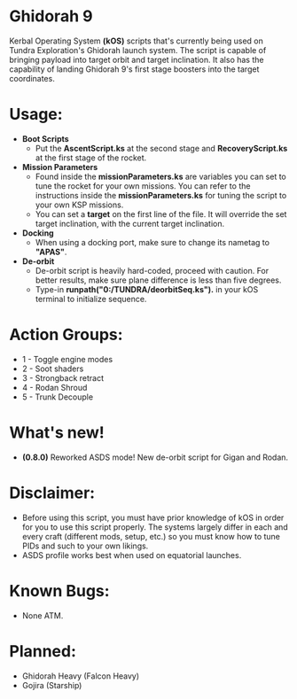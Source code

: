  # Ghidorah 9
 Kerbal Operating System **(kOS)** scripts that's currently being used on 
 Tundra Exploration's Ghidorah launch system. The script is capable of bringing payload
 into target orbit and target inclination. It also has the capability of
 landing Ghidorah 9's first stage boosters into the target coordinates.

 # Usage:
 - **Boot Scripts**
	- Put the **AscentScript.ks** at the second stage and **RecoveryScript.ks** at the
	first stage of the rocket.
 - **Mission Parameters**
	- Found inside the **missionParameters.ks** are variables you can set to tune
	the rocket for your own missions. You can refer to the instructions inside the **missionParameters.ks** for tuning the script to your own KSP missions.
    - You can set a **target** on the first line of the file. It will override the set target inclination, with the current target inclination.
 - **Docking**
	- When using a docking port, make sure to change its nametag to **"APAS"**.
 - **De-orbit**
	- De-orbit script is heavily hard-coded, proceed with caution. For better results, make sure plane difference is less than five degrees.
	- Type-in **runpath("0:/TUNDRA/deorbitSeq.ks").** in your kOS terminal to initialize sequence.
	
 # Action Groups:
- 1 - Toggle engine modes
- 2 - Soot shaders
- 3 - Strongback retract
- 4 - Rodan Shroud
- 5 - Trunk Decouple
	
 # What's new!

 - **(0.8.0)** Reworked ASDS mode! New de-orbit script for Gigan and Rodan.

 # Disclaimer:
 - Before using this script, you must have prior knowledge of kOS in order for you to use this script
 properly. The systems largely differ in each and every craft (different mods, setup, etc.) so you must 
 know how to tune PIDs and such to your own likings.
 - ASDS profile works best when used on equatorial launches.
 
 # Known Bugs:
 - None ATM.
	
 # Planned:
 - Ghidorah Heavy (Falcon Heavy)
 - Gojira (Starship)
